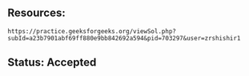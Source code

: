 ## Resources:
    https://practice.geeksforgeeks.org/viewSol.php?subId=a23b7901abf69ff880e9bb842692a594&pid=703297&user=zrshishir1

## Status: Accepted